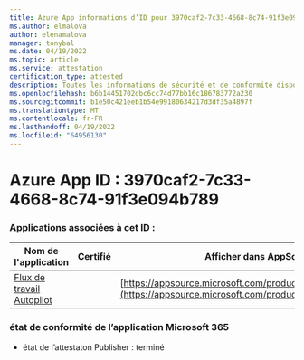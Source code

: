 ```yaml
---
title: Azure App informations d’ID pour 3970caf2-7c33-4668-8c74-91f3e094b789
ms.author: elmalova
author: elenamalova
manager: tonybal
ms.date: 04/19/2022
ms.topic: article
ms.service: attestation
certification_type: attested
description: Toutes les informations de sécurité et de conformité disponibles pour 3970caf2-7c33-4668-8c74-91f3e094b789.
ms.openlocfilehash: b6b14451702dbc6cc74d77bb16c186783772a230
ms.sourcegitcommit: b1e50c421eeb1b54e99180634217d3df35a4897f
ms.translationtype: MT
ms.contentlocale: fr-FR
ms.lasthandoff: 04/19/2022
ms.locfileid: "64956130"
---
```

# <a name="azure-app-id-3970caf2-7c33-4668-8c74-91f3e094b789"></a>Azure App ID : 3970caf2-7c33-4668-8c74-91f3e094b789


### <a name="apps-associated-with-this-id"></a>Applications associées à cet ID :
| **Nom de l'application** | **Certifié** | **Afficher dans AppSource** |
|--------------|---------------|-----------------------|
| [Flux de travail Autopilot](../forward/WA200003745.md) |  | [https://appsource.microsoft.com/product/office/WA200003745](https://appsource.microsoft.com/product/office/WA200003745) |

### <a name="microsoft-365-app-compliance-status"></a>état de conformité de l’application Microsoft 365
- état de l’attestaton Publisher : terminé
